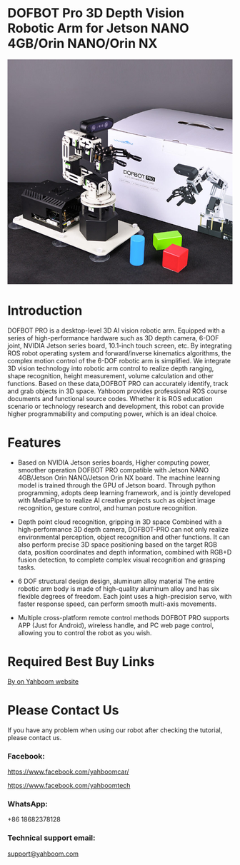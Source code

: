 # DOFBOT Pro 3D Depth Vision Robotic Arm for Jetson NANO 4GB/Orin NANO/Orin NX
![](https://github.com/YahboomTechnology/DOFBOT-Pro/blob/main/DOFBOT-PRO.jpg)
# Introduction
DOFBOT PRO is a desktop-level 3D AI vision robotic arm. Equipped with a series of high-performance hardware such as 3D depth camera, 6-DOF joint, NVIDIA Jetson series board, 10.1-inch touch screen, etc. By integrating ROS robot operating system and forward/inverse kinematics algorithms, the complex motion control of the 6-DOF robotic arm is simplified. We integrate 3D vision technology into robotic arm control to realize depth ranging, shape recognition, height measurement, volume calculation and other functions. Based on these data,DOFBOT PRO can accurately identify, track and grab objects in 3D space. Yahboom provides professional ROS course documents and functional source codes. Whether it is ROS education scenario or technology research and development, this robot can provide higher programmability and computing power, which is an ideal choice.

# Features
* Based on NVIDIA Jetson series boards, Higher computing power, smoother operation
DOFBOT PRO compatible with Jetson NANO 4GB/Jetson Orin NANO/Jetson Orin NX board. The machine learning model is trained through the GPU of Jetson board. Through python programming, adopts deep learning framework, and is jointly developed with MediaPipe to realize AI creative projects such as object image recognition, gesture control, and human posture recognition.
  
* Depth point cloud recognition, gripping in 3D space
Combined with a high-performance 3D depth camera, DOFBOT-PRO can not only realize environmental perception, object recognition and other functions. It can also perform precise 3D space positioning based on the target RGB data, position coordinates and depth information, combined with RGB+D fusion detection, to complete complex visual recognition and grasping tasks.
  
 * 6 DOF structural design design, aluminum alloy material
The entire robotic arm body is made of high-quality aluminum alloy and has six flexible degrees of freedom. Each joint uses a high-precision servo, with faster response speed, can perform smooth multi-axis movements.
  
* Multiple cross-platform remote control methods
DOFBOT PRO supports APP (Just for Android), wireless handle, and PC web page control, allowing you to control the robot as you wish.

# Required Best Buy Links
[By on Yahboom website](https://category.yahboom.net/products/dofbot-pro)

# Please Contact Us
If you have any problem when using our robot after checking the tutorial, please contact us.

### Facebook: 
https://www.facebook.com/yahboomcar/ 
  
https://www.facebook.com/yahboomtech

### WhatsApp:
+86 18682378128

### Technical support email: 
support@yahboom.com

